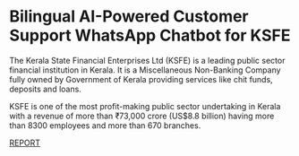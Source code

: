# Bilingual AI-Powered Customer Support WhatsApp Chatbot for KSFE

The Kerala State Financial Enterprises Ltd (KSFE) is a leading public sector financial institution in Kerala. It is a Miscellaneous Non-Banking Company fully owned by Government of Kerala providing services like chit funds, deposits and loans.

KSFE is one of the most profit-making public sector undertaking in Kerala with a revenue of more than ₹73,000 crore (US$8.8 billion) having more than 8300 employees and more than 670 branches.

[REPORT](httpshttps://github.com/anuragpoolakkal/ksfebot/blob/main/documents/report.pdf)
